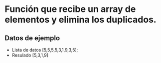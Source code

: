 # Función que recibe un array de elementos y elimina los duplicados.

## Datos de ejemplo
* Lista de datos [5,5,5,5,3,1,9,3,5];
* Resulado [5,3,1,9]

